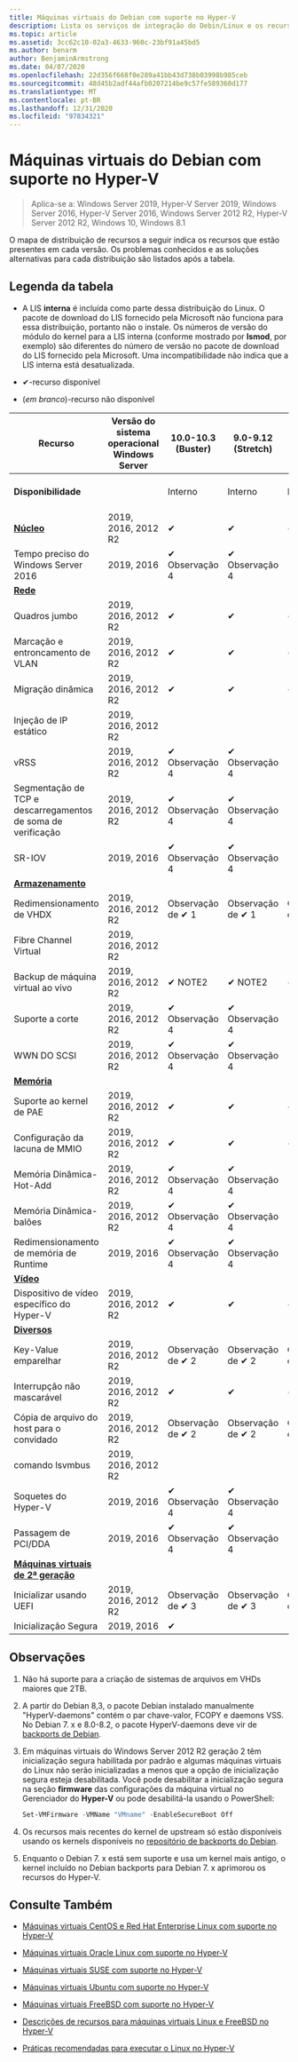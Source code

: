 ```yaml
---
title: Máquinas virtuais do Debian com suporte no Hyper-V
description: Lista os serviços de integração do Debin/Linux e os recursos incluídos em cada versão
ms.topic: article
ms.assetid: 3cc62c10-02a3-4633-960c-23bf91a45bd5
ms.author: benarm
author: BenjaminArmstrong
ms.date: 04/07/2020
ms.openlocfilehash: 22d356f668f0e289a41bb43d738b03998b985ceb
ms.sourcegitcommit: 48d45b2adf44afb0207214be9c57fe589360d177
ms.translationtype: MT
ms.contentlocale: pt-BR
ms.lasthandoff: 12/31/2020
ms.locfileid: "97834321"
---
```

# <a name="supported-debian-virtual-machines-on-hyper-v"></a>Máquinas virtuais do Debian com suporte no Hyper-V

>Aplica-se a: Windows Server 2019, Hyper-V Server 2019, Windows Server 2016, Hyper-V Server 2016, Windows Server 2012 R2, Hyper-V Server 2012 R2, Windows 10, Windows 8.1

O mapa de distribuição de recursos a seguir indica os recursos que estão presentes em cada versão. Os problemas conhecidos e as soluções alternativas para cada distribuição são listados após a tabela.

## <a name="table-legend"></a>Legenda da tabela

* A LIS **interna** é incluída como parte dessa distribuição do Linux. O pacote de download do LIS fornecido pela Microsoft não funciona para essa distribuição, portanto não o instale. Os números de versão do módulo do kernel para a LIS interna (conforme mostrado por **lsmod**, por exemplo) são diferentes do número de versão no pacote de download do LIS fornecido pela Microsoft. Uma incompatibilidade não indica que a LIS interna está desatualizada.

* &#10004;-recurso disponível

* (*em branco*)-recurso não disponível

| **Recurso**                                                                                                                                  | **Versão do sistema operacional Windows Server** | **10.0-10.3 (Buster)** | **9.0-9.12 (Stretch)** | **8.0-8.11 (Jessie)** | **7.0-7.11 (Wheezy)** |
|----------------------------------------------------------------------------------------------------------------------------------------------|---------------------------------------------|-----------------------|-----------------------|-----------------------|-----------------------|
| **Disponibilidade**                                                                                                                             |                                             | Interno              | Interno              | Interno              | Interno (Observação 5)     |
| **[Núcleo](Feature-Descriptions-for-Linux-and-FreeBSD-virtual-machines-on-Hyper-V.md#core)**                                                   | 2019, 2016, 2012 R2          | &#10004;              | &#10004;              | &#10004;              | &#10004;              |
| Tempo preciso do Windows Server 2016                                                                                                            | 2019, 2016                                  | &#10004; Observação 4       | &#10004; Observação 4       |                       |                       |
| **[Rede](Feature-Descriptions-for-Linux-and-FreeBSD-virtual-machines-on-Hyper-V.md#networking)**                                       |                                             |                       |                       |                       |                       |
| Quadros jumbo                                                                                                                                 | 2019, 2016, 2012 R2          | &#10004;              | &#10004;              | &#10004;              | &#10004;              |
| Marcação e entroncamento de VLAN                                                                                                                    | 2019, 2016, 2012 R2          | &#10004;              | &#10004;              | &#10004;              | &#10004;              |
| Migração dinâmica                                                                                                                               | 2019, 2016, 2012 R2          | &#10004;              | &#10004;              | &#10004;              | &#10004;              |
| Injeção de IP estático                                                                                                                          | 2019, 2016, 2012 R2                   |                       |                       |                       |                       |
| vRSS                                                                                                                                         | 2019, 2016, 2012 R2                         | &#10004; Observação 4       | &#10004; Observação 4       |                       |                       |
| Segmentação de TCP e descarregamentos de soma de verificação                                                                                                       | 2019, 2016, 2012 R2          | &#10004; Observação 4       | &#10004; Observação 4       |                       |                       |
| SR-IOV                                                                                                                                       | 2019, 2016                                  | &#10004; Observação 4       | &#10004; Observação 4       |                       |                       |
| **[Armazenamento](Feature-Descriptions-for-Linux-and-FreeBSD-virtual-machines-on-Hyper-V.md#storage)**                                             |                                             |                       |                       |                       |                       |
| Redimensionamento de VHDX                                                                                                                                  | 2019, 2016, 2012 R2                         | Observação de &#10004; 1       | Observação de &#10004; 1       | Observação de &#10004; 1       | Observação de &#10004; 1       |
| Fibre Channel Virtual                                                                                                                        | 2019, 2016, 2012 R2                         |                       |                       |                       |                       |
| Backup de máquina virtual ao vivo                                                                                                                  | 2019, 2016, 2012 R2                         | &#10004; NOTE2 | &#10004; NOTE2 | &#10004; NOTE2 | &#10004; NOTE2 |
| Suporte a corte                                                                                                                                 | 2019, 2016, 2012 R2                         | &#10004; Observação 4       | &#10004; Observação 4       |                       |                       |
| WWN DO SCSI                                                                                                                                     | 2019, 2016, 2012 R2                         | &#10004; Observação 4       | &#10004; Observação 4       |                       |                       |
| **[Memória](Feature-Descriptions-for-Linux-and-FreeBSD-virtual-machines-on-Hyper-V.md#memory)**                                               |                                             |                       |                       |                       |                       |
| Suporte ao kernel de PAE                                                                                                                           | 2019, 2016, 2012 R2          | &#10004;              | &#10004;              | &#10004;              | &#10004;              |
| Configuração da lacuna de MMIO                                                                                                                    | 2019, 2016, 2012 R2                         | &#10004;              | &#10004;              | &#10004;              | &#10004;              |
| Memória Dinâmica-Hot-Add                                                                                                                     | 2019, 2016, 2012 R2                   | &#10004; Observação 4       | &#10004; Observação 4       |                       |                       |
| Memória Dinâmica-balões                                                                                                                  | 2019, 2016, 2012 R2                   | &#10004; Observação 4       | &#10004; Observação 4       |                       |                       |
| Redimensionamento de memória de Runtime                                                                                                                        | 2019, 2016                                  | &#10004; Observação 4       | &#10004; Observação 4       |                       |                       |
| **[Vídeo](Feature-Descriptions-for-Linux-and-FreeBSD-virtual-machines-on-Hyper-V.md#video)**                                                 |                                             |                       |                       |                       |                       |
| Dispositivo de vídeo específico do Hyper-V                                                                                                                | 2019, 2016, 2012 R2          | &#10004;              | &#10004;              | &#10004;              |                       |
| **[Diversos](Feature-Descriptions-for-Linux-and-FreeBSD-virtual-machines-on-Hyper-V.md#miscellaneous)**                                 |                                             |                       |                       |                       |                       |
| Key-Value emparelhar                                                                                                                               | 2019, 2016, 2012 R2          | Observação de &#10004; 2       | Observação de &#10004; 2       | Observação de &#10004; 2       |                       |
| Interrupção não mascarável                                                                                                                       | 2019, 2016, 2012 R2                         | &#10004;              | &#10004;              | &#10004;              |                       |
| Cópia de arquivo do host para o convidado                                                                                                                 | 2019, 2016, 2012 R2                         | Observação de &#10004; 2       | Observação de &#10004; 2       | Observação de &#10004; 2       |                       |
| comando lsvmbus                                                                                                                              | 2019, 2016, 2012 R2          |                       |                       |                       |                       |
| Soquetes do Hyper-V                                                                                                                              | 2019, 2016                                  | &#10004; Observação 4       | &#10004; Observação 4       |                       |                       |
| Passagem de PCI/DDA                                                                                                                          | 2019, 2016                                  | &#10004; Observação 4       | &#10004; Observação 4       |                       |                       |
| **[Máquinas virtuais de 2ª geração](Feature-Descriptions-for-Linux-and-FreeBSD-virtual-machines-on-Hyper-V.md#generation-2-virtual-machines)** |                                             |                       |                       |                       |                       |
| Inicializar usando UEFI                                                                                                                              | 2019, 2016, 2012 R2                         | Observação de &#10004; 3       | Observação de &#10004; 3       | Observação de &#10004; 3       |                       |
| Inicialização Segura                                                                                                                                  | 2019, 2016                                  | &#10004;              |                       |                       |                       |


## <a name="notes"></a>Observações

1. Não há suporte para a criação de sistemas de arquivos em VHDs maiores que 2TB.

2. A partir do Debian 8,3, o pacote Debian instalado manualmente "HyperV-daemons" contém o par chave-valor, FCOPY e daemons VSS. No Debian 7. x e 8.0-8.2, o pacote HyperV-daemons deve vir de [backports de Debian](https://wiki.debian.org/Backports).

3. Em máquinas virtuais do Windows Server 2012 R2 geração 2 têm inicialização segura habilitada por padrão e algumas máquinas virtuais do Linux não serão inicializadas a menos que a opção de inicialização segura esteja desabilitada. Você pode desabilitar a inicialização segura na seção **firmware** das configurações da máquina virtual no Gerenciador do **Hyper-V** ou pode desabilitá-la usando o PowerShell:

   ```Powershell
   Set-VMFirmware -VMName "VMname" -EnableSecureBoot Off
   ```
4. Os recursos mais recentes do kernel de upstream só estão disponíveis usando os kernels disponíveis no [repositório de backports do Debian](https://wiki.debian.org/Backports).

5. Enquanto o Debian 7. x está sem suporte e usa um kernel mais antigo, o kernel incluído no Debian backports para Debian 7. x aprimorou os recursos do Hyper-V.

## <a name="see-also"></a>Consulte Também

* [Máquinas virtuais CentOS e Red Hat Enterprise Linux com suporte no Hyper-V](Supported-CentOS-and-Red-Hat-Enterprise-Linux-virtual-machines-on-Hyper-V.md)

* [Máquinas virtuais Oracle Linux com suporte no Hyper-V](Supported-Oracle-Linux-virtual-machines-on-Hyper-V.md)

* [Máquinas virtuais SUSE com suporte no Hyper-V](Supported-SUSE-virtual-machines-on-Hyper-V.md)

* [Máquinas virtuais Ubuntu com suporte no Hyper-V](Supported-Ubuntu-virtual-machines-on-Hyper-V.md)

* [Máquinas virtuais FreeBSD com suporte no Hyper-V](Supported-FreeBSD-virtual-machines-on-Hyper-V.md)

* [Descrições de recursos para máquinas virtuais Linux e FreeBSD no Hyper-V](Feature-Descriptions-for-Linux-and-FreeBSD-virtual-machines-on-Hyper-V.md)

* [Práticas recomendadas para executar o Linux no Hyper-V](Best-Practices-for-running-Linux-on-Hyper-V.md)
